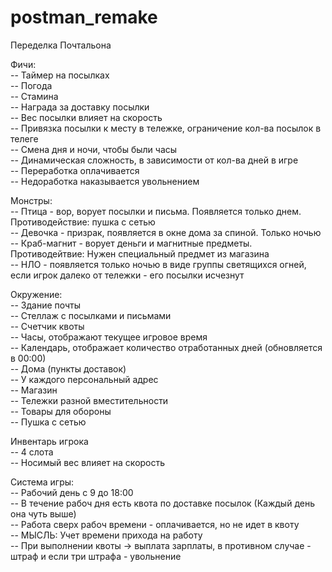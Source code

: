 # postman_remake
Переделка Почтальона

Фичи:              
-- Таймер на посылках                 
-- Погода              
-- Стамина              
-- Награда за доставку посылки              
-- Вес посылки влияет на скорость              
-- Привязка посылки к месту в тележке, ограничение кол-ва посылок в телеге              
-- Смена дня и ночи, чтобы были часы              
-- Динамическая сложность, в зависимости от кол-ва дней в игре              
-- Переработка оплачивается              
-- Недоработка наказывается увольнением              
              
Монстры:              
-- Птица - вор, ворует посылки и письма. Появляется только днем. Противодействие: пушка с сетью              
-- Девочка - призрак, появляется в окне дома за спиной. Только ночью              
-- Краб-магнит - ворует деньги и магнитные предметы. Противодейтвие: Нужен специальный предмет из магазина              
-- НЛО - появляется только ночью в виде группы светящихся огней, если игрок далеко от тележки - его посылки исчезнут              
              
Окружение:              
-- Здание почты              
    -- Стеллаж с посылками и письмами              
    -- Счетчик квоты              
    -- Часы, отображают текущее игровое время              
    -- Календарь, отображает количество отработанных дней (обновляется в 00:00)              
-- Дома (пункты доставок)              
    -- У каждого персональный адрес              
-- Магазин              
    -- Тележки разной вместительности              
    -- Товары для обороны              
      -- Пушка с сетью              
              
Инвентарь игрока              
-- 4 слота              
-- Носимый вес влияет на скорость              
              
Система игры:              
-- Рабочий день с 9 до 18:00                           
-- В течение рабоч дня есть квота по доставке посылок (Каждый день она чуть выше)              
-- Работа сверх рабоч времени - оплачивается, но не идет в квоту                       
-- МЫСЛЬ: Учет времени прихода на работу              
-- При выполнении квоты -> выплата зарплаты, в противном случае - штраф и если три штрафа - увольнение              
